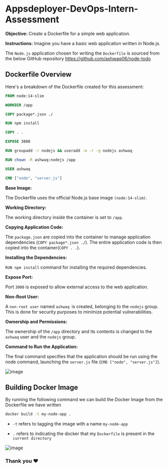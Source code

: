 
# Appsdeployer-DevOps-Intern-Assessment

**Objective:** Create a Dockerfile for a simple web application.

**Instructions:** Imagine you have a basic web application written in Node.js.

The `Node.js` application chosen for writing the `Dockerfile` is sourced from the below GitHub repository 
https://github.com/ashwaq06/node-todo

## Dockerfile Overview

Here's a breakdown of the Dockerfile created for this assessment:

```Dockerfile
FROM node:14-slim

WORKDIR /app

COPY package*.json ./

RUN npm install

COPY . .

EXPOSE 3000

RUN groupadd -r nodejs && useradd -m -r -g nodejs ashwaq

RUN chown -R ashwaq:nodejs /app

USER ashwaq

CMD ["node", "server.js"]

```

**Base Image:**

The Dockerfile uses the official Node.js base image `(node:14-slim)`.

**Working Directory:**

The working directory inside the container is set to `/app`.

**Copying Application Code:**

The `package.json` are copied into the container to manage application dependencies (`COPY package*.json ./`). The entire application code is then copied into the container(`COPY . .`).

**Installing the Dependencies:**

`RUN npm install` command for installing the required dependencies.

**Expose Port:**

Port `3000` is exposed to allow external access to the web application.

**Non-Root User:**

A `non-root user` named `ashwaq `is created, belonging to the `nodejs` group. This is done for security purposes to minimize potential vulnerabilities.

**Ownership and Permissions:**

The ownership of the `/app` directory and its contents is changed to the `ashwaq` user and the `nodejs` group.

**Command to Run the Application:**

The final command specifies that the application should be run using the node command, launching the `server.js` file (`CMD ["node", "server.js"]`).


![image](https://github.com/ashwaq06/Appsdeployer-DevOps-Intern-Assessment/assets/80192952/a31374fc-08f0-45ef-8f91-d845215faa8e)

## Building Docker Image 

By running the following command we can build the Docker Image from the Dockerfile we have written
```bash
docker build -t my-node-app .
```
- `-t` refers to tagging the image with a name `my-node-app`

- `.` refers to indicating the docker that my `Dockerfile` is present in the `current directory`

![image](https://github.com/ashwaq06/Appsdeployer-DevOps-Intern-Assessment/assets/80192952/8cf1652f-c23f-448f-a513-2f39d969ce19)



### Thank you ❤️
